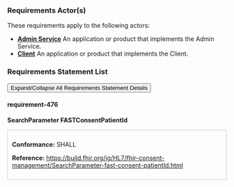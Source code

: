 
### Requirements Actor(s)

<p>These requirements apply to the following actors: </p>
<ul>
<li><b><a href="ActorDefinition-admin-service">Admin Service</a></b>&nbsp;An application or product that implements the Admin Service.</li>
<li><b><a href="ActorDefinition-client">Client</a></b>&nbsp;An application or product that implements the Client.</li>
</ul>

### Requirements Statement List

<p>
<button class="btn btn-info btn-lg btn-block" type="button" title="Click to Expand/Collapse All Requirements Statement Details" data-toggle="collapse" data-target="#req-476detail" aria-expanded="false">Expand/Collapse All Requirements Statement Details</button>
</p>

#### <a title="Click to Open or Close Details" data-toggle="collapse" data-target="#req-476detail" aria-expanded="false">requirement-476</a>&nbsp;
<p>
<b>SearchParameter FASTConsentPatientId</b>
</p>

<div class="collapse" id="req-476detail">
<div class="card card-body" style="border:1px solid;border-color:#cccccc;padding:10px" markdown="1">
<p>
<b>Conformance:</b>&nbsp;SHALL&nbsp;
</p>
<p>
<b>Reference:</b>&nbsp;<a href="https://build.fhir.org/ig/HL7/fhir-consent-management/SearchParameter-fast-consent-patientId.html">https://build.fhir.org/ig/HL7/fhir-consent-management/SearchParameter-fast-consent-patientId.html</a>
</p>
</div>
</div>


<br/>

